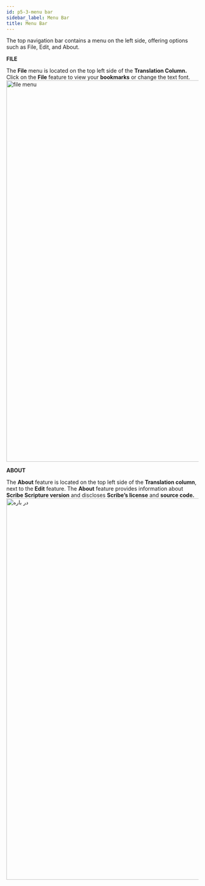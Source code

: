 ```yaml
---
id: p5-3-menu bar
sidebar_label: Menu Bar
title: Menu Bar
---
```


The top navigation bar contains a menu on the left side, offering options such as File, Edit, and About.

**FILE**

The **File** menu is located on the top left side of the **Translation Column.** Click on the **File** feature to view your **bookmarks** or change the text font.
<img src="/AutographaV2-1-0/filemenu.png"  width="1000px" alt="file menu" />


<!-- **EDIT** 

The **Edit** feature is located on the top left side of the **Translation column,** next to the **File** feature.
At the moment, **Scribe** only supports “S” editing or “Section Headings.”
- Click on the letter “S” on the screen to add a section heading.Show an example image that highlights the section heading

<img src="/assets/edit.png"  width="1000px" alt="notification" /> -->



**ABOUT**

The **About** feature is located on the top left side of the **Translation column**, next to the **Edit** feature. The **About** feature provides information about **Scribe Scripture version** and discloses **Scribe’s license** and **source code.** <img src="/AutographaV2-1-0/about.png"  width="1000px" alt="در باره" />